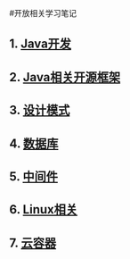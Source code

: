 #开放相关学习笔记
## 1. [Java开发](Java/README.md)
## 2. [Java相关开源框架](Java%20Framework/README.md)
## 3. [设计模式]()
## 4. [数据库]()
## 5. [中间件]()
## 6. [Linux相关]()
## 7. [云容器]()
